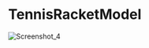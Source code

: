 # TennisRacketModel


![Screenshot_4](https://github.com/emirhansavsatli/TennisRacketModel/assets/110550036/f420803c-6992-4226-b926-fc0ed62f2562)
